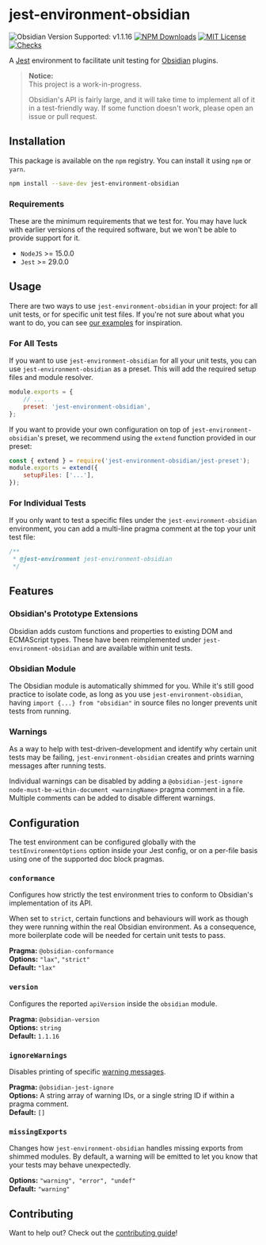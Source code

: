 # jest-environment-obsidian

![Obsidian Version Supported: v1.1.16](https://img.shields.io/badge/Obsidian-v1.1.16-blueviolet)
[![NPM Downloads](https://img.shields.io/npm/dm/jest-environment-obsidian?label=Downloads)](https://www.npmjs.com/package/jest-environment-obsidian)
[![MIT License](https://img.shields.io/github/license/eth-p/jest-environment-obsidian?label=License&style=flat)](https://github.com/eth-p/jest-environment-obsidian/blob/main/LICENSE)
[![Checks](https://github.com/eth-p/jest-environment-obsidian/actions/workflows/commit-checks.yml/badge.svg?event=push)](https://github.com/eth-p/jest-environment-obsidian/actions/workflows/commit-checks.yml)

A [Jest](https://jestjs.io/) environment to facilitate unit testing for [Obsidian](https://obsidian.md/) plugins.

> **Notice:**  
> This project is a work-in-progress.
>
> Obsidian's API is fairly large, and it will take time to implement all of it in a test-friendly way. If some function doesn't work, please open an issue or pull request.

## Installation

This package is available on the `npm` registry. You can install it using `npm` or `yarn`.

```bash
npm install --save-dev jest-environment-obsidian
```

### Requirements

These are the minimum requirements that we test for. You may have luck with earlier versions of the required software, but we won't be able to provide support for it.

-   `NodeJS` >= 15.0.0
-   `Jest` >= 29.0.0

## Usage

There are two ways to use `jest-environment-obsidian` in your project: for all unit tests, or for specific unit test files. If you're not sure about what you want to do, you can see [our examples](./examples/) for inspiration.

### For All Tests

If you want to use `jest-environment-obsidian` for all your unit tests, you can use `jest-environment-obsidian` as a preset. This will add the required setup files and module resolver.

```js
module.exports = {
	// ...
	preset: 'jest-environment-obsidian',
};
```

If you want to provide your own configuration on top of `jest-environment-obsidian`'s preset, we recommend using the `extend` function provided in our preset:

```js
const { extend } = require('jest-environment-obsidian/jest-preset');
module.exports = extend({
	setupFiles: ['...'],
});
```

### For Individual Tests

If you only want to test a specific files under the `jest-environment-obsidian` environment, you can add a multi-line pragma comment at the top your unit test file:

```js
/**
 * @jest-environment jest-environment-obsidian
 */
```

## Features

### Obsidian's Prototype Extensions

Obsidian adds custom functions and properties to existing DOM and ECMAScript types. These have been reimplemented under `jest-environment-obsidian` and are available within unit tests.

### Obsidian Module

The Obsidian module is automatically shimmed for you. While it's still good practice to isolate code, as long as you use `jest-environment-obsidian`, having `import {...} from "obsidian"` in source files no longer prevents unit tests from running.

### Warnings

As a way to help with test-driven-development and identify why certain unit tests may be failing, `jest-environment-obsidian` creates and prints warning messages after running tests.

Individual warnings can be disabled by adding a `@obsidian-jest-ignore node-must-be-within-document <warningName>` pragma comment in a file. Multiple comments can be added to disable different warnings.

## Configuration

The test environment can be configured globally with the `testEnvironmentOptions` option inside your Jest config, or on a per-file basis using one of the supported doc block pragmas.

### `conformance`

Configures how strictly the test environment tries to conform to Obsidian's implementation of its API.

When set to `strict`, certain functions and behaviours will work as though they were running within the real Obsidian environment. As a consequence, more boilerplate code will be needed for certain unit tests to pass.

**Pragma:** `@obsidian-conformance`  
**Options:** `"lax"`, `"strict"`  
**Default:** `"lax"`

### `version`

Configures the reported `apiVersion` inside the `obsidian` module.

**Pragma:** `@obsidian-version`  
**Options:** `string`  
**Default:** `1.1.16`

### `ignoreWarnings`

Disables printing of specific [warning messages](#warnings).

**Pragma:** `@obsidian-jest-ignore`  
**Options:** A string array of warning IDs, or a single string ID if within a pragma comment.  
**Default:** `[]`

### `missingExports`

Changes how `jest-environment-obsidian` handles missing exports from shimmed modules.
By default, a warning will be emitted to let you know that your tests may behave unexpectedly.

**Options:** `"warning", "error", "undef"`  
**Default:** `"warning"`


## Contributing

Want to help out? Check out the [contributing guide](./CONTRIBUTING.md)!

